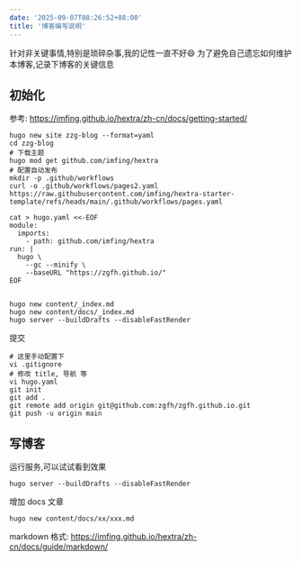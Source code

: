 ```yaml
---
date: '2025-09-07T08:26:52+08:00'
title: '博客编写说明'
---
```


针对非关键事情,特别是琐碎杂事,我的记性一直不好😄
为了避免自己遗忘如何维护本博客,记录下博客的关键信息

## 初始化
参考: https://imfing.github.io/hextra/zh-cn/docs/getting-started/
```
hugo new site zzg-blog --format=yaml
cd zzg-blog
# 下载主题
hugo mod get github.com/imfing/hextra
# 配置自动发布
mkdir -p .github/workflows
curl -o .github/workflows/pages2.yaml https://raw.githubusercontent.com/imfing/hextra-starter-template/refs/heads/main/.github/workflows/pages.yaml

cat > hugo.yaml <<-EOF
module:
  imports:
    - path: github.com/imfing/hextra
run: |
  hugo \
    --gc --minify \
    --baseURL "https://zgfh.github.io/"
EOF


hugo new content/_index.md
hugo new content/docs/_index.md
hugo server --buildDrafts --disableFastRender

```

提交
```
# 这里手动配置下
vi .gitignore
# 修改 title, 导航 等
vi hugo.yaml
git init
git add .
git remote add origin git@github.com:zgfh/zgfh.github.io.git
git push -u origin main
```

### 

## 写博客
运行服务,可以试试看到效果
```
hugo server --buildDrafts --disableFastRender
```
增加 docs 文章
```
hugo new content/docs/xx/xxx.md
```

markdown 格式: https://imfing.github.io/hextra/zh-cn/docs/guide/markdown/
